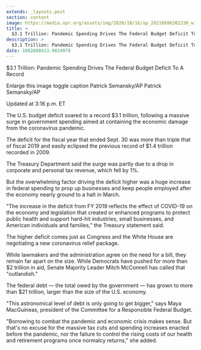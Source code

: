 ```yaml
--- 
extends: _layouts.post 
section: content 
image: https://media.npr.org/assets/img/2020/10/16/ap_20216696302330_wide-341982c6bf2cd2bc9b4d6b8795f5c331ba1e5ec0.jpg?s=1400 
title: > 
  $3.1 Trillion: Pandemic Spending Drives The Federal Budget Deficit To A Record 
description: > 
  $3.1 Trillion: Pandemic Spending Drives The Federal Budget Deficit To A RecordEnlarge this image toggle caption Patrick Semansky/AP Patrick Semansky/APUpdated at 3:16 p.m.ETThe U.S. budget deficit soared to a record $3.1 trillion, following a massive surge in government spending aimed at containing the economic damage from the coronavirus pandemic.The deficit for the fiscal year that ended Sept. 30 was more than triple that of fiscal 2019 and easily eclipsed the previous record of $1.4 trillion recorded in 2009.But the overwhelming factor driving the deficit higher was a huge increase in federal spending to prop up businesses and keep people employed after the economy nearly ground to a halt in March.The federal debt — the total owed by the government — has grown to more than $21 trillion, larger than the size of the U.S. economy. 
date: 1602880413.0834978 
--- 
```

$3.1 Trillion: Pandemic Spending Drives The Federal Budget Deficit To A Record

Enlarge this image toggle caption Patrick Semansky/AP Patrick Semansky/AP

Updated at 3:16 p.m. ET

The U.S. budget deficit soared to a record $3.1 trillion, following a massive surge in government spending aimed at containing the economic damage from the coronavirus pandemic.

The deficit for the fiscal year that ended Sept. 30 was more than triple that of fiscal 2019 and easily eclipsed the previous record of $1.4 trillion recorded in 2009.

The Treasury Department said the surge was partly due to a drop in corporate and personal tax revenue, which fell by 1%.

But the overwhelming factor driving the deficit higher was a huge increase in federal spending to prop up businesses and keep people employed after the economy nearly ground to a halt in March.

"The increase in the deficit from FY 2019 reflects the effect of COVID-19 on the economy and legislation that created or enhanced programs to protect public health and support hard-hit industries, small businesses, and American individuals and families," the Treasury statement said.

The higher deficit comes just as Congress and the White House are negotiating a new coronavirus relief package.

While lawmakers and the administration agree on the need for a bill, they remain far apart on the size. While Democrats have pushed for more than $2 trillion in aid, Senate Majority Leader Mitch McConnell has called that "outlandish."

The federal debt — the total owed by the government — has grown to more than $21 trillion, larger than the size of the U.S. economy.

"This astronomical level of debt is only going to get bigger," says Maya MacGuineas, president of the Committee for a Responsible Federal Budget.

"Borrowing to combat the pandemic and economic crisis makes sense. But that's no excuse for the massive tax cuts and spending increases enacted before the pandemic, nor the failure to control the rising costs of our health and retirement programs once normalcy returns," she added.
